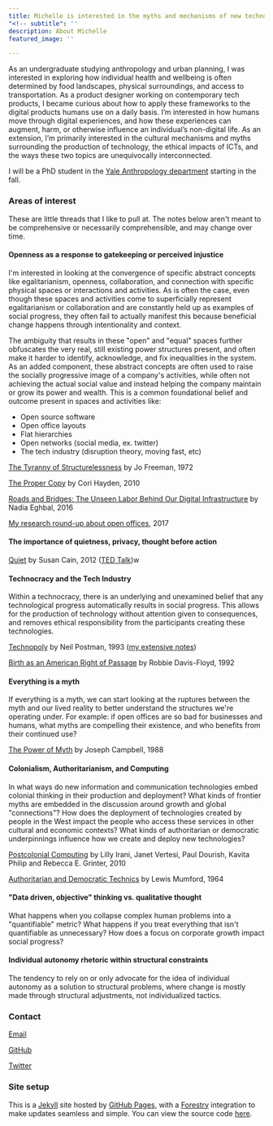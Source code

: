 ```yaml
---
title: Michelle is interested in the myths and mechanisms of new technologies
"<!-- subtitle": ''
description: About Michelle
featured_image: ''

---
```

As an undergraduate studying anthropology and urban planning, I was interested in exploring how individual health and wellbeing is often determined by food landscapes, physical surroundings, and access to transportation. As a product designer working on contemporary tech products, I became curious about how to apply these frameworks to the digital products humans use on a daily basis. I’m interested in how humans move through digital experiences, and how these experiences can augment, harm, or otherwise influence an individual’s non-digital life. As an extension, I’m primarily interested in the cultural mechanisms and myths surrounding the production of technology, the ethical impacts of ICTs, and the ways these two topics are unequivocally interconnected.

I will be a PhD student in the [Yale Anthropology department](https://anthropology.yale.edu/) starting in the fall.

### Areas of interest

These are little threads that I like to pull at. The notes below aren't meant to be comprehensive or necessarily comprehensible, and may change over time.

#### Openness as a response to gatekeeping or perceived injustice

I'm interested in looking at the convergence of specific abstract concepts like egalitarianism, openness, collaboration, and connection with specific physical spaces or interactions and activities. As is often the case, even though these spaces and activities come to superficially represent egalitarianism or collaboration and are constantly held up as examples of social progress, they often fail to actually manifest this because beneficial change happens through intentionality and context.

The ambiguity that results in these "open" and "equal" spaces further obfuscates the very real, still existing power structures present, and often make it harder to identify, acknowledge, and fix inequalities in the system. As an added component, these abstract concepts are often used to raise the socially progressive image of a company's activities, while often not achieving the actual social value and instead helping the company maintain or grow its power and wealth. This is a common foundational belief and outcome present in spaces and activities like:

* Open source software
* Open office layouts
* Flat hierarchies
* Open networks (social media, ex. twitter)
* The tech industry (disruption theory, moving fast, etc)

[The Tyranny of Structurelessness](http://struggle.ws/pdfs/tyranny.pdf) by Jo Freeman, 1972

[The Proper Copy](https://anthropology.berkeley.edu/sites/default/files/proper_copy_jce_2010.pdf) by Cori Hayden, 2010

[Roads and Bridges: The Unseen Labor Behind Our Digital Infrastructure](https://www.fordfoundation.org/about/library/reports-and-studies/roads-and-bridges-the-unseen-labor-behind-our-digital-infrastructure) by Nadia Eghbal, 2016

[My research round-up about open offices](https://code.likeagirl.io/a-research-roundup-to-show-that-your-office-layout-is-toxic-and-some-tips-for-making-it-better-8434864b0ab2), 2017

#### The importance of quietness, privacy, thought before action

[Quiet](https://www.goodreads.com/book/show/8520610-quiet) by Susan Cain, 2012 ([TED Talk](https://www.ted.com/talks/susan_cain_the_power_of_introverts?language=en))w

#### Technocracy and the Tech Industry

Within a technocracy, there is an underlying and unexamined belief that any technological progress automatically results in social progress. This allows for the production of technology without attention given to consequences, and removes ethical responsibility from the participants creating these technologies.

[Technopoly](https://www.collier.sts.vt.edu/1504/pdfs/technopoly-neil-postman.pdf) by Neil Postman, 1993 ([my extensive notes](https://github.com/venetucci/book-notes/blob/master/2018%20notes/Technopoly-notes.md))

[Birth as an American Right of Passage](https://www.amazon.com/dp/B007FRK2DG/ref=dp-kindle-redirect?_encoding=UTF8&btkr=1) by Robbie Davis-Floyd, 1992

#### Everything is a myth

If everything is a myth, we can start looking at the ruptures between the myth and our lived reality to better understand the structures we're operating under. For example: if open offices are so bad for businesses and humans, what myths are compelling their existence, and who benefits from their continued use?

[The Power of Myth](https://www.goodreads.com/book/show/35519.The_Power_of_Myth) by Joseph Campbell, 1988

#### Colonialism, Authoritarianism, and Computing

In what ways do new information and communication technologies embed colonial thinking in their production and deployment? What kinds of frontier myths are embedded in the discussion around growth and global "connections"? How does the deployment of technologies created by people in the West impact the people who access these services in other cultural and economic contexts? What kinds of authoritarian or democratic underpinnings influence how we create and deploy new technologies?

[Postcolonial Computing](http://www.dourish.com/publications/2010/chi2010-postcolonial.pdf) by Lilly Irani, Janet Vertesi, Paul Dourish, Kavita Philip and Rebecca E. Grinter, 2010

[Authoritarian and Democratic Technics](https://www.collier.sts.vt.edu/engl4874/pdfs/mumford_1964.pdf) by Lewis Mumford, 1964

#### "Data driven, objective" thinking vs. qualitative thought

What happens when you collapse complex human problems into a "quantifiable" metric? What happens if you treat everything that isn't quantifiable as unnecessary? How does a focus on corporate growth impact social progress?

#### Individual autonomy rhetoric within structural constraints

The tendency to rely on or only advocate for the idea of individual autonomy as a solution to structural problems, where change is mostly made through structural adjustments, not individualized tactics.

### Contact

[Email](mailto:michelle.ann.harvey@gmail.com)

[GitHub](https://github.com/venetucci)

[Twitter](https://twitter.com/mvenetucci)

### Site setup

This is a [Jekyll](https://jekyllrb.com/) site hosted by [GitHub Pages](https://pages.github.com/), with a [Forestry](https://forestry.io/) integration to make updates seamless and simple. You can view the source code [here](https://github.com/venetucci/personal-website).